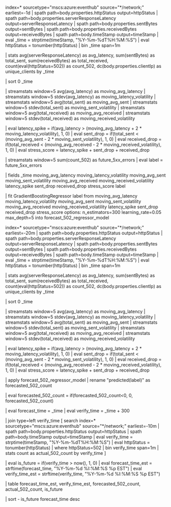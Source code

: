 index=* sourcetype="mscs:azure:eventhub" source="*/network;" earliest=-1d
| spath path=body.properties.httpStatus output=httpStatus
| spath path=body.properties.serverResponseLatency output=serverResponseLatency
| spath path=body.properties.sentBytes output=sentBytes
| spath path=body.properties.receivedBytes output=receivedBytes
| spath path=body.timeStamp output=timeStamp
| eval _time = strptime(timeStamp, "%Y-%m-%dT%H:%M:%S")
| eval httpStatus = tonumber(httpStatus)
| bin _time span=1m

| stats 
    avg(serverResponseLatency) as avg_latency,
    sum(sentBytes) as total_sent,
    sum(receivedBytes) as total_received,
    count(eval(httpStatus=502)) as count_502,
    dc(body.properties.clientIp) as unique_clients
  by _time

| sort 0 _time

| streamstats window=5 avg(avg_latency) as moving_avg_latency
| streamstats window=5 stdev(avg_latency) as moving_latency_volatility
| streamstats window=5 avg(total_sent) as moving_avg_sent
| streamstats window=5 stdev(total_sent) as moving_sent_volatility
| streamstats window=5 avg(total_received) as moving_avg_received
| streamstats window=5 stdev(total_received) as moving_received_volatility

| eval latency_spike = if(avg_latency > (moving_avg_latency + 2 * moving_latency_volatility), 1, 0)
| eval sent_drop = if(total_sent < (moving_avg_sent - 2 * moving_sent_volatility), 1, 0)
| eval received_drop = if(total_received < (moving_avg_received - 2 * moving_received_volatility), 1, 0)
| eval stress_score = latency_spike + sent_drop + received_drop

| streamstats window=5 sum(count_502) as future_5xx_errors
| eval label = future_5xx_errors

| fields _time moving_avg_latency moving_latency_volatility moving_avg_sent moving_sent_volatility moving_avg_received moving_received_volatility latency_spike sent_drop received_drop stress_score label

| fit GradientBoostingRegressor label from 
    moving_avg_latency moving_latency_volatility 
    moving_avg_sent moving_sent_volatility 
    moving_avg_received moving_received_volatility 
    latency_spike sent_drop received_drop stress_score
    options:
      n_estimators=300
      learning_rate=0.05
      max_depth=5
    into forecast_502_regressor_model





index=* sourcetype="mscs:azure:eventhub" source="*/network;" earliest=-20m
| spath path=body.properties.httpStatus output=httpStatus
| spath path=body.properties.serverResponseLatency output=serverResponseLatency
| spath path=body.properties.sentBytes output=sentBytes
| spath path=body.properties.receivedBytes output=receivedBytes
| spath path=body.timeStamp output=timeStamp
| eval _time = strptime(timeStamp, "%Y-%m-%dT%H:%M:%S")
| eval httpStatus = tonumber(httpStatus)
| bin _time span=1m

| stats 
    avg(serverResponseLatency) as avg_latency,
    sum(sentBytes) as total_sent,
    sum(receivedBytes) as total_received,
    count(eval(httpStatus=502)) as count_502,
    dc(body.properties.clientIp) as unique_clients
  by _time

| sort 0 _time

| streamstats window=5 avg(avg_latency) as moving_avg_latency
| streamstats window=5 stdev(avg_latency) as moving_latency_volatility
| streamstats window=5 avg(total_sent) as moving_avg_sent
| streamstats window=5 stdev(total_sent) as moving_sent_volatility
| streamstats window=5 avg(total_received) as moving_avg_received
| streamstats window=5 stdev(total_received) as moving_received_volatility

| eval latency_spike = if(avg_latency > (moving_avg_latency + 2 * moving_latency_volatility), 1, 0)
| eval sent_drop = if(total_sent < (moving_avg_sent - 2 * moving_sent_volatility), 1, 0)
| eval received_drop = if(total_received < (moving_avg_received - 2 * moving_received_volatility), 1, 0)
| eval stress_score = latency_spike + sent_drop + received_drop

| apply forecast_502_regressor_model
| rename "predicted(label)" as forecasted_502_count

| eval forecasted_502_count = if(forecasted_502_count<0, 0, forecasted_502_count)

| eval forecast_time = _time
| eval verify_time = _time + 300

| join type=left verify_time
    [
      search index=* sourcetype="mscs:azure:eventhub" source="*/network;" earliest=-10m
      | spath path=body.properties.httpStatus output=httpStatus
      | spath path=body.timeStamp output=timeStamp
      | eval verify_time = strptime(timeStamp, "%Y-%m-%dT%H:%M:%S")
      | eval httpStatus = tonumber(httpStatus)
      | where httpStatus=502
      | bin verify_time span=1m
      | stats count as actual_502_count by verify_time
    ]

| eval is_future = if(verify_time > now(), 1, 0)
| eval forecast_time_est = strftime(forecast_time, "%Y-%m-%d %I:%M:%S %p EST")
| eval verify_time_est = strftime(verify_time, "%Y-%m-%d %I:%M:%S %p EST")

| table forecast_time_est, verify_time_est, forecasted_502_count, actual_502_count, is_future

| sort - is_future forecast_time desc
